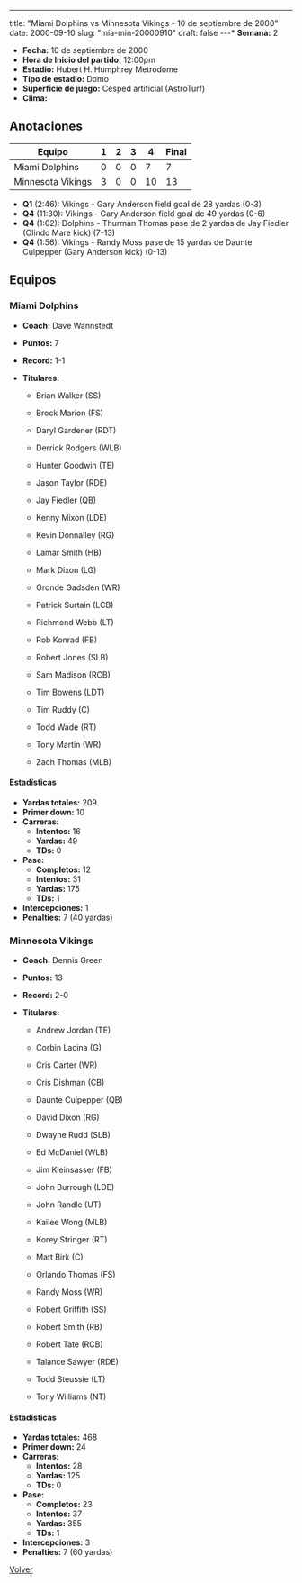 ---
title: "Miami Dolphins vs Minnesota Vikings - 10 de septiembre de 2000"
date: 2000-09-10
slug: "mia-min-20000910"
draft: false
---* **Semana:** 2
* **Fecha:** 10 de septiembre de 2000
* **Hora de Inicio del partido:** 12:00pm
* **Estadio:** Hubert H. Humphrey Metrodome
* **Tipo de estadio:** Domo
* **Superficie de juego:** Césped artificial (AstroTurf)
* **Clima:** 




## Anotaciones
| Equipo | 1 | 2 | 3 | 4 | Final |
|--------|---|---|---|---|-------|
| Miami Dolphins  | 0 | 0 | 0 | 7  | 7 |
| Minnesota Vikings  | 3 | 0 | 0 | 10  | 13 |
* **Q1** (2:46): Vikings - Gary Anderson field goal de 28 yardas (0-3)
* **Q4** (11:30): Vikings - Gary Anderson field goal de 49 yardas (0-6)
* **Q4** (1:02): Dolphins - Thurman Thomas pase de 2 yardas de Jay Fiedler (Olindo Mare kick) (7-13)
* **Q4** (1:56): Vikings - Randy Moss pase de 15 yardas de Daunte Culpepper (Gary Anderson kick) (0-13)


## Equipos


### Miami Dolphins
* **Coach:** Dave Wannstedt
* **Puntos:** 7
* **Record:** 1-1
* **Titulares:** 

  * Brian Walker (SS) 

  * Brock Marion (FS) 

  * Daryl Gardener (RDT) 

  * Derrick Rodgers (WLB) 

  * Hunter Goodwin (TE) 

  * Jason Taylor (RDE) 

  * Jay Fiedler (QB) 

  * Kenny Mixon (LDE) 

  * Kevin Donnalley (RG) 

  * Lamar Smith (HB) 

  * Mark Dixon (LG) 

  * Oronde Gadsden (WR) 

  * Patrick Surtain (LCB) 

  * Richmond Webb (LT) 

  * Rob Konrad (FB) 

  * Robert Jones (SLB) 

  * Sam Madison (RCB) 

  * Tim Bowens (LDT) 

  * Tim Ruddy (C) 

  * Todd Wade (RT) 

  * Tony Martin (WR) 

  * Zach Thomas (MLB) 

#### Estadísticas
* **Yardas totales:** 209
* **Primer down:** 10
* **Carreras:**
  * **Intentos:** 16
  * **Yardas:** 49
  * **TDs:** 0
* **Pase:**
  * **Completos:** 12
  * **Intentos:** 31
  * **Yardas:** 175
  * **TDs:** 1
* **Intercepciones:** 1
* **Penalties:** 7 (40 yardas)

### Minnesota Vikings
* **Coach:** Dennis Green
* **Puntos:** 13
* **Record:** 2-0
* **Titulares:** 

  * Andrew Jordan (TE) 

  * Corbin Lacina (G) 

  * Cris Carter (WR) 

  * Cris Dishman (CB) 

  * Daunte Culpepper (QB) 

  * David Dixon (RG) 

  * Dwayne Rudd (SLB) 

  * Ed McDaniel (WLB) 

  * Jim Kleinsasser (FB) 

  * John Burrough (LDE) 

  * John Randle (UT) 

  * Kailee Wong (MLB) 

  * Korey Stringer (RT) 

  * Matt Birk (C) 

  * Orlando Thomas (FS) 

  * Randy Moss (WR) 

  * Robert Griffith (SS) 

  * Robert Smith (RB) 

  * Robert Tate (RCB) 

  * Talance Sawyer (RDE) 

  * Todd Steussie (LT) 

  * Tony Williams (NT) 

#### Estadísticas
* **Yardas totales:** 468
* **Primer down:** 24
* **Carreras:**
  * **Intentos:** 28
  * **Yardas:** 125
  * **TDs:** 0
* **Pase:**
  * **Completos:** 23
  * **Intentos:** 37
  * **Yardas:** 355
  * **TDs:** 1
* **Intercepciones:** 3
* **Penalties:** 7 (60 yardas)


[Volver](/historia/2000)
